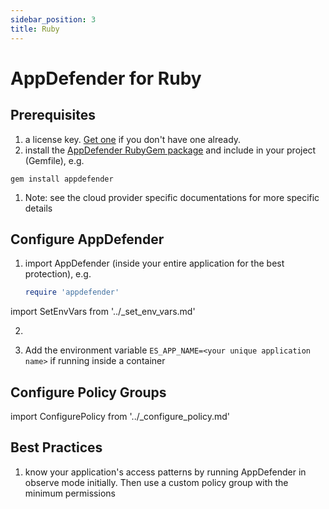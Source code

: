 ```yaml
---
sidebar_position: 3
title: Ruby
---
```


# AppDefender for Ruby

## Prerequisites

1. a license key.  [Get one](../how-to-get-a-license-key) if you don't have one already.
1. install the [AppDefender RubyGem package](https://rubygems.org/gems/appdefender) and include in your project (Gemfile), e.g.
  ```shell
  gem install appdefender
  ```
1. Note: see the cloud provider specific documentations for more specific details

## Configure AppDefender

1. import AppDefender (inside your entire application for the best protection), e.g.
   ```ruby
   require 'appdefender'
   ```

import SetEnvVars from '../_set_env_vars.md'

2. <SetEnvVars name='SetEnvVars'/>

3. Add the environment variable `ES_APP_NAME=<your unique application name>` if running inside a container


## Configure Policy Groups

import ConfigurePolicy from '../_configure_policy.md'

<ConfigurePolicy name='ConfigurePolicy'/>

## Best Practices

1. know your application's access patterns by running AppDefender in observe mode initially.  Then use a custom policy group with the minimum permissions